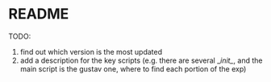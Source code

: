 # README

TODO:
1. find out which version is the most updated 
2. add a description for the key scripts (e.g. there are several \__init\__, and the main script is the gustav one, where to find each portion of the exp)